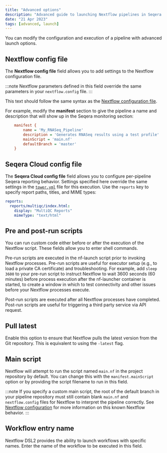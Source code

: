 ```yaml
---
title: "Advanced options"
description: "Advanced guide to launching Nextflow pipelines in Seqera Platform"
date: "21 Apr 2023"
tags: [advanced, launch]
---
```


You can modify the configuration and execution of a pipeline with advanced launch options.

## Nextflow config file

The **Nextflow config file** field allows you to add settings to the Nextflow configuration file.

:::note
Nextflow parameters defined in this field override the same parameters in your `nextflow.config` file.
:::

This text should follow the same syntax as the [Nextflow configuration file](https://www.nextflow.io/docs/latest/config.html#config-syntax).

For example, modify the **manifest** section to give the pipeline a name and description that will show up in the Seqera monitoring section:

```ini
    manifest {
        name = 'My_RNASeq_Pipeline'
        description = 'Generates RNASeq results using a test profile'
        mainScript = 'main.nf'
        defaultBranch = 'master'
    }
```

## Seqera Cloud config file

The **Seqera Cloud config file** field allows you to configure per-pipeline Seqera reporting behavior. Settings specified here override the same settings in the [`tower.yml`](../enterprise/configuration/overview) file for this execution. Use the `reports` key to specify report paths, titles, and MIME types:

```yml
reports:
  reports/multiqc/index.html:
    display: "MultiQC Reports"
    mimeType: "text/html"
```

## Pre and post-run scripts

You can run custom code either before or after the execution of the Nextflow script. These fields allow you to enter shell commands.

Pre-run scripts are executed in the nf-launch script prior to invoking Nextflow processes. Pre-run scripts are useful for executor setup (e.g., to load a private CA certificate) and troubleshooting. For example, add `sleep 3600` to your pre-run script to instruct Nextflow to wait 3600 seconds (60 minutes) before process execution after the nf-launcher container is started, to create a window in which to test connectivity and other issues before your Nextflow processes execute.

Post-run scripts are executed after all Nextflow processes have completed. Post-run scripts are useful for triggering a third party service via API request.

## Pull latest

Enable this option to ensure that Nextflow pulls the latest version from the Git repository. This is equivalent to using the `-latest` flag.

## Main script

Nextflow will attempt to run the script named `main.nf` in the project repository by default. You can change this with the `manifest.mainScript` option or by providing the script filename to run in this field.

:::note
If you specify a custom main script, the root of the default branch in your pipeline repository must still contain blank `main.nf` and `nextflow.config` files for Nextflow to interpret the pipeline correctly. See [Nextflow configuration](../faqs#nextflow-configuration) for more information on this known Nextflow behavior.
:::

## Workflow entry name

Nextflow DSL2 provides the ability to launch workflows with specific names. Enter the name of the workflow to be executed in this field.
